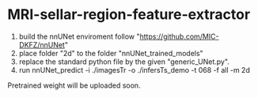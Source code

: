 # MRI-sellar-region-feature-extractor
1. build the nnUNet enviroment follow "https://github.com/MIC-DKFZ/nnUNet"
2. place folder "2d" to the folder "nnUNet_trained_models"
3. replace the standard python file by the given "generic_UNet.py".
4. run nnUNet_predict -i ./imagesTr -o ./infersTs_demo -t 068 -f all -m 2d


Pretrained weight will be uploaded soon.
